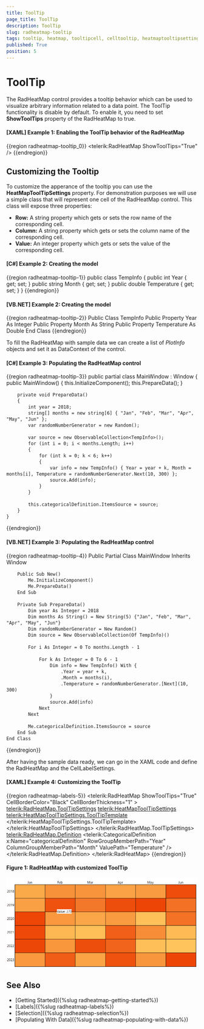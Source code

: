 ```yaml
---
title: ToolTip
page_title: ToolTip
description: ToolTip
slug: radheatmap-tooltip
tags: tooltip, heatmap, tooltipcell, celltooltip, heatmaptooltipsettings
published: True
position: 5
---
```


# ToolTip

The RadHeatMap control provides a tooltip behavior which can be used to visualize arbitrary information related to a data point. The ToolTip functionality is disable by default. To enable it, you need to set __ShowToolTips__ property of the RadHeatMap to true. 

#### __[XAML] Example 1: Enabling the ToolTip behavior of the RadHeatMap__

{{region radheatmap-tooltip_0}}
	 <telerik:RadHeatMap ShowToolTips="True" />
{{endregion}}

## Customizing the Tooltip

To customize the apperance of the tooltip you can use the __HeatMapToolTipSettings__ property. For demonstration purposes we will use a simple class that will represent one cell of the RadHeatMap control. This class will expose three properties:

 * __Row:__ А string property which gets or sets the row name of the corresponding cell.
 * __Column:__ А string property which gets or sets the column name of the corresponding cell.
 * __Value:__ Аn integer property which gets or sets the value of the corresponding cell.

#### __[C#] Example 2: Creating the model__
{{region radheatmap-tooltip-1}}
	public class TempInfo
    {
        public int Year { get; set; }
        public string Month { get; set; }
        public double Temperature { get; set; }
    }
{{endregion}}

#### __[VB.NET] Example 2: Creating the model__
{{region radheatmap-tooltip-2}}
    Public Class TempInfo
		Public Property Year As Integer
		Public Property Month As String
		Public Property Temperature As Double
	End Class
{{endregion}}

To fill the RadHeatMap with sample data we can create a list of *PlotInfo* objects and set it as DataContext of the control. 

#### __[C#] Example 3: Populating the RadHeatMap control__
{{region radheatmap-tooltip-3}}
	public partial class MainWindow : Window
    {
        public MainWindow()
        {
            this.InitializeComponent(); 
			this.PrepareData();
        }
		
		private void PrepareData()
		{
			int year = 2018;
			string[] months = new string[6] { "Jan", "Feb", "Mar", "Apr", "May", "Jun" };
			var randomNumberGenerator = new Random();

			var source = new ObservableCollection<TempInfo>();
			for (int i = 0; i < months.Length; i++)
			{
				for (int k = 0; k < 6; k++)
				{
					var info = new TempInfo() { Year = year + k, Month = months[i], Temperature = randomNumberGenerator.Next(10, 300) };
					source.Add(info);
				}
			}

			this.categoricalDefinition.ItemsSource = source;
		}
    } 
{{endregion}}

#### __[VB.NET] Example 3: Populating the RadHeatMap control__
{{region radheatmap-tooltip-4}}
    Public Partial Class MainWindow
		Inherits Window

		Public Sub New()
			Me.InitializeComponent()
			Me.PrepareData()
		End Sub

		Private Sub PrepareData()
			Dim year As Integer = 2018
			Dim months As String() = New String(5) {"Jan", "Feb", "Mar", "Apr", "May", "Jun"}
			Dim randomNumberGenerator = New Random()
			Dim source = New ObservableCollection(Of TempInfo)()

			For i As Integer = 0 To months.Length - 1

				For k As Integer = 0 To 6 - 1
					Dim info = New TempInfo() With {
						.Year = year + k,
						.Month = months(i),
						.Temperature = randomNumberGenerator.[Next](10, 300)
					}
					source.Add(info)
				Next
			Next

			Me.categoricalDefinition.ItemsSource = source
		End Sub
	End Class
{{endregion}}

After having the sample data ready, we can go in the XAML code and define the RadHeatMap and the CellLabelSettings.

#### __[XAML] Example 4: Customizing the ToolTip__
{{region radheatmap-labels-5}}
	<telerik:RadHeatMap ShowToolTips="True" CellBorderColor="Black" CellBorderThickness="1" >
		<telerik:RadHeatMap.ToolTipSettings>
			<telerik:HeatMapToolTipSettings>
				<telerik:HeatMapToolTipSettings.ToolTipTemplate>
					<DataTemplate>
						<StackPanel Orientation="Horizontal" Background="White">
							<TextBlock Text="Value: " FontSize="12"/>
							<TextBlock Text="{Binding Value}" FontSize="12"/>
						</StackPanel>
					</DataTemplate>
				</telerik:HeatMapToolTipSettings.ToolTipTemplate>
			</telerik:HeatMapToolTipSettings>
		</telerik:RadHeatMap.ToolTipSettings>
		<telerik:RadHeatMap.Definition>
			<telerik:CategoricalDefinition x:Name="categoricalDefinition" 
									RowGroupMemberPath="Year" 
									ColumnGroupMemberPath="Month" 
									ValuePath="Temperature" />
		</telerik:RadHeatMap.Definition>
	</telerik:RadHeatMap>
{{endregion}}

#### __Figure 1: RadHeatMap with customized ToolTip__

![RadHeatMap with selection enabled](images/radheatmap-tooltip_0.PNG)

## See Also
* [Getting Started]({%slug radheatmap-getting-started%})
* [Labels]({%slug radheatmap-labels%})
* [Selection]({%slug radheatmap-selection%})
* [Populating With Data]({%slug radheatmap-populating-with-data%})

